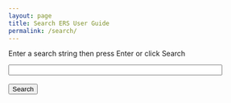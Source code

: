 ```yaml
---
layout: page
title: Search ERS User Guide
permalink: /search/
---
```


<p>Enter a search string then press Enter or click Search</p>

<script>
function googleSearch() {
  var searchString = document.getElementById("searchString").value;
  var prefix = "https://www.google.com/search?q=";
  var suffix = "%20site:docs.evostream.com/ers_user_guide";
  searchURL = prefix + encodeURI(searchString) + suffix;
  window.open(searchURL);
}
</script>

<form onChange="googleSearch()">
  <input type="text" id="searchString" size="50"><br><br>
  <input type="button" onClick="googleSearch()" value="Search"><br>
</form> 
